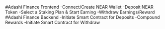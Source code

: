 #Adashi Finance Frontend
-Connect/Create NEAR Wallet
-Deposit NEAR Token
-Select a Staking Plan & Start Earning
-Withdraw Earnings/Reward
#Adashi Finance Backend
-Initiate Smart Contract for Deposits
-Compound Rewards
-Initiate Smart Contract for Withdraw
